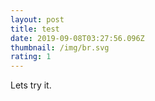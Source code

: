 ```yaml
---
layout: post
title: test
date: 2019-09-08T03:27:56.096Z
thumbnail: /img/br.svg
rating: 1
---
```

Lets try it.
